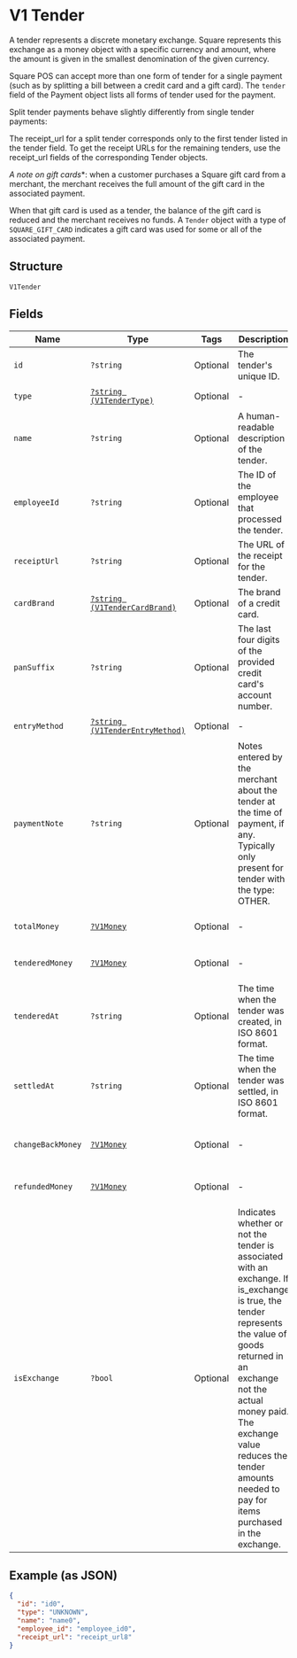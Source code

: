 
# V1 Tender

A tender represents a discrete monetary exchange. Square represents this
exchange as a money object with a specific currency and amount, where the
amount is given in the smallest denomination of the given currency.

Square POS can accept more than one form of tender for a single payment (such
as by splitting a bill between a credit card and a gift card). The `tender`
field of the Payment object lists all forms of tender used for the payment.

Split tender payments behave slightly differently from single tender payments:

The receipt_url for a split tender corresponds only to the first tender listed
in the tender field. To get the receipt URLs for the remaining tenders, use
the receipt_url fields of the corresponding Tender objects.

*A note on gift cards**: when a customer purchases a Square gift card from a
merchant, the merchant receives the full amount of the gift card in the
associated payment.

When that gift card is used as a tender, the balance of the gift card is
reduced and the merchant receives no funds. A `Tender` object with a type of
`SQUARE_GIFT_CARD` indicates a gift card was used for some or all of the
associated payment.

## Structure

`V1Tender`

## Fields

| Name | Type | Tags | Description | Getter | Setter |
|  --- | --- | --- | --- | --- | --- |
| `id` | `?string` | Optional | The tender's unique ID. | getId(): ?string | setId(?string id): void |
| `type` | [`?string (V1TenderType)`](../../doc/models/v1-tender-type.md) | Optional | - | getType(): ?string | setType(?string type): void |
| `name` | `?string` | Optional | A human-readable description of the tender. | getName(): ?string | setName(?string name): void |
| `employeeId` | `?string` | Optional | The ID of the employee that processed the tender. | getEmployeeId(): ?string | setEmployeeId(?string employeeId): void |
| `receiptUrl` | `?string` | Optional | The URL of the receipt for the tender. | getReceiptUrl(): ?string | setReceiptUrl(?string receiptUrl): void |
| `cardBrand` | [`?string (V1TenderCardBrand)`](../../doc/models/v1-tender-card-brand.md) | Optional | The brand of a credit card. | getCardBrand(): ?string | setCardBrand(?string cardBrand): void |
| `panSuffix` | `?string` | Optional | The last four digits of the provided credit card's account number. | getPanSuffix(): ?string | setPanSuffix(?string panSuffix): void |
| `entryMethod` | [`?string (V1TenderEntryMethod)`](../../doc/models/v1-tender-entry-method.md) | Optional | - | getEntryMethod(): ?string | setEntryMethod(?string entryMethod): void |
| `paymentNote` | `?string` | Optional | Notes entered by the merchant about the tender at the time of payment, if any. Typically only present for tender with the type: OTHER. | getPaymentNote(): ?string | setPaymentNote(?string paymentNote): void |
| `totalMoney` | [`?V1Money`](../../doc/models/v1-money.md) | Optional | - | getTotalMoney(): ?V1Money | setTotalMoney(?V1Money totalMoney): void |
| `tenderedMoney` | [`?V1Money`](../../doc/models/v1-money.md) | Optional | - | getTenderedMoney(): ?V1Money | setTenderedMoney(?V1Money tenderedMoney): void |
| `tenderedAt` | `?string` | Optional | The time when the tender was created, in ISO 8601 format. | getTenderedAt(): ?string | setTenderedAt(?string tenderedAt): void |
| `settledAt` | `?string` | Optional | The time when the tender was settled, in ISO 8601 format. | getSettledAt(): ?string | setSettledAt(?string settledAt): void |
| `changeBackMoney` | [`?V1Money`](../../doc/models/v1-money.md) | Optional | - | getChangeBackMoney(): ?V1Money | setChangeBackMoney(?V1Money changeBackMoney): void |
| `refundedMoney` | [`?V1Money`](../../doc/models/v1-money.md) | Optional | - | getRefundedMoney(): ?V1Money | setRefundedMoney(?V1Money refundedMoney): void |
| `isExchange` | `?bool` | Optional | Indicates whether or not the tender is associated with an exchange. If is_exchange is true, the tender represents the value of goods returned in an exchange not the actual money paid. The exchange value reduces the tender amounts needed to pay for items purchased in the exchange. | getIsExchange(): ?bool | setIsExchange(?bool isExchange): void |

## Example (as JSON)

```json
{
  "id": "id0",
  "type": "UNKNOWN",
  "name": "name0",
  "employee_id": "employee_id0",
  "receipt_url": "receipt_url8"
}
```


